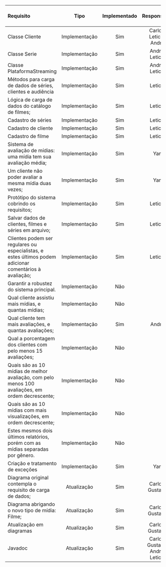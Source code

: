 | Requisito                                                                                               |     Tipo      | Implementado |           Responsavel           | Tester              | Passou no Teste? | Funciona no App? |
| :------------------------------------------------------------------------------------------------------ | :-----------: | :----------: | :-----------------------------: | ------------------- | :--------------: | :--------------: |
| Classe Cliente                                                                                          | Implementação |     Sim      |     Carlos, Leticia, Andre      | Leticia, Andre, Yan |       Sim        |                  |
| Classe Serie                                                                                            | Implementação |     Sim      |         Andre, Leticia          | Andre, Leticia      |       Sim        |                  |
| Classe PlataformaStreaming                                                                              | Implementação |     Sim      |         Andre, Leticia          |                     |                  |                  |
| Métodos para carga de dados de séries, clientes e audiência                                             | Implementação |     Sim      |             Leticia             |                     |                  |                  |
| Lógica de carga de dados do catálogo de filmes;                                                         | Implementação |     Sim      |             Leticia             |                     |                  |                  |
| Cadastro de séries                                                                                      | Implementação |     Sim      |             Leticia             |                     |                  |                  |
| Cadastro de cliente                                                                                     | Implementação |     Sim      |             Leticia             |                     |                  |                  |
| Cadastro de filme                                                                                       | Implementação |     Sim      |             Leticia             |                     |                  |                  |
| Sistema de avaliação de mídias: uma mídia tem sua avaliação média;                                      | Implementação |     Sim      |               Yan               |                     |                  |                  |
| Um cliente não poder avaliar a mesma mídia duas vezes;                                                  | Implementação |     Sim      |               Yan               |                     |                  |                  |
| Protótipo do sistema cobrindo os requisitos;                                                            | Implementação |     Sim      |             Leticia             |                     |                  |                  |
| Salvar dados de clientes, filmes e séries em arquivo;                                                   | Implementação |     Sim      |             Leticia             |                     |                  |                  |
| Clientes podem ser regulares ou especialistas, e estes últimos podem adicionar comentários à avaliação; | Implementação |     Sim      |             Leticia             |                     |                  |                  |
| Garantir a robustez do sistema principal.                                                               | Implementação |     Não      |                                 |                     |                  |                  |
| Qual cliente assistiu mais mídias, e quantas mídias;                                                    | Implementação |     Não      |                                 |                     |                  |                  |
| Qual cliente tem mais avaliações, e quantas avaliações;                                                 | Implementação |     Sim      |              Andre              |                     |                  |                  |
| Qual a porcentagem dos clientes com pelo menos 15 avaliações;                                           | Implementação |     Não      |                                 |                     |                  |                  |
| Quais são as 10 mídias de melhor avaliação, com pelo menos 100 avaliações, em ordem decrescente;        | Implementação |     Não      |                                 |                     |                  |                  |
| Quais são as 10 mídias com mais visualizações, em ordem decrescente;                                    | Implementação |     Não      |                                 |                     |                  |                  |
| Estes mesmos dois últimos relatórios, porém com as mídias separadas por gênero.                         | Implementação |     Não      |                                 |                     |                  |                  |
| Criação e tratamento de exceções                                                                        | Implementação |     Sim      |               Yan               |                     |                  |                  |
| Diagrama original contempla o requisito de carga de dados;                                              |  Atualização  |     Sim      |         Carlos, Gustavo         |                     |                  |                  |
| Diagrama abrigando o novo tipo de mídia: Filme;                                                         |  Atualização  |     Sim      |         Carlos, Gustavo         |                     |                  |                  |
| Atualização em diagramas                                                                                |  Atualização  |     Sim      |         Carlos, Gustavo         |                     |                  |                  |
| Javadoc                                                                                                 |  Atualização  |     Sim      | Carlos, Gustavo, Andre, Leticia |                     |                  |                  |

    


